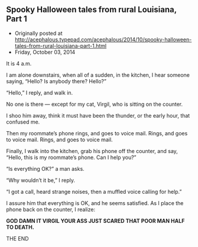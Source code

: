 ## Spooky Halloween tales from rural Louisiana, Part 1

 * Originally posted at http://acephalous.typepad.com/acephalous/2014/10/spooky-halloween-tales-from-rural-louisiana-part-1.html
 * Friday, October 03, 2014



It is 4 a.m.

I am alone downstairs, when all of a sudden, in the kitchen, I hear someone saying, “Hello? Is anybody there? Hello?”

“Hello,” I reply, and walk in.

No one is there — except for my cat, Virgil, who is sitting on the counter.

I shoo him away, think it must have been the thunder, or the early hour, that confused me.

Then my roommate’s phone rings, and goes to voice mail. Rings, and goes to voice mail. Rings, and goes to voice mail.

Finally, I walk into the kitchen, grab his phone off the counter, and say, “Hello, this is my roommate’s phone. Can I help you?”

“Is everything OK?” a man asks.

“Why wouldn’t it be,” I reply.

“I got a call, heard strange noises, then a muffled voice calling for help.”

I assure him that everything is OK, and he seems satisfied. As I place the phone back on the counter, I realize:

**GOD DAMN IT VIRGIL YOUR ASS JUST SCARED THAT POOR MAN HALF TO DEATH.**

THE END

		
